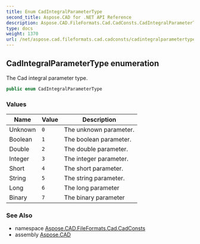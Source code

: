 ```yaml
---
title: Enum CadIntegralParameterType
second_title: Aspose.CAD for .NET API Reference
description: Aspose.CAD.FileFormats.Cad.CadConsts.CadIntegralParameterType enum. The Cad integral parameter type
type: docs
weight: 1370
url: /net/aspose.cad.fileformats.cad.cadconsts/cadintegralparametertype/
---
```

## CadIntegralParameterType enumeration

The Cad integral parameter type.

```csharp
public enum CadIntegralParameterType
```

### Values

| Name | Value | Description |
| --- | --- | --- |
| Unknown | `0` | The unknown parameter. |
| Boolean | `1` | The boolean parameter. |
| Double | `2` | The double parameter. |
| Integer | `3` | The integer parameter. |
| Short | `4` | The short parameter. |
| String | `5` | The string parameter. |
| Long | `6` | The long parameter |
| Binary | `7` | The binary parameter |

### See Also

* namespace [Aspose.CAD.FileFormats.Cad.CadConsts](../../aspose.cad.fileformats.cad.cadconsts/)
* assembly [Aspose.CAD](../../)



